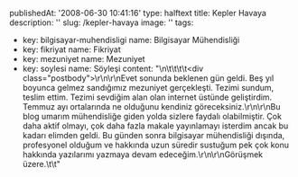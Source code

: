 publishedAt: '2008-06-30 10:41:16'
type: halftext
title: Kepler Havaya
description: ''
slug: /kepler-havaya
image: ''
tags:
  - key: bilgisayar-muhendisligi
    name: Bilgisayar Mühendisliği
  - key: fikriyat
    name: Fikriyat
  - key: mezuniyet
    name: Mezuniyet
  - key: soylesi
    name: Söyleşi
content: "\n\t\t\t\t<div class=\"postbody\">\r\n\r\nEvet sonunda beklenen gün geldi. Beş yıl boyunca gelmez sandığımız mezuniyet gerçekleşti. Tezimi sundum, teslim ettim. Tezimi sevdiğim alan olan internet üstünde geliştirdim. Temmuz ayı ortalarında ne olduğunu kendiniz göreceksiniz.\r\n\r\nBu blog umarım mühendisliğe giden yolda sizlere faydalı olabilmiştir. Çok daha aktif olmayı, çok daha fazla makale yayınlamayı isterdim ancak bu kadarı elimden geldi. Bu günden sonra bilgisayar mühendisliği dışında, profesyonel olduğum ve hakkında uzun süredir sustuğum pek çok konu hakkında yazılarımı yazmaya devam edeceğim.\r\n\r\nGörüşmek üzere.</div>\t\t"
